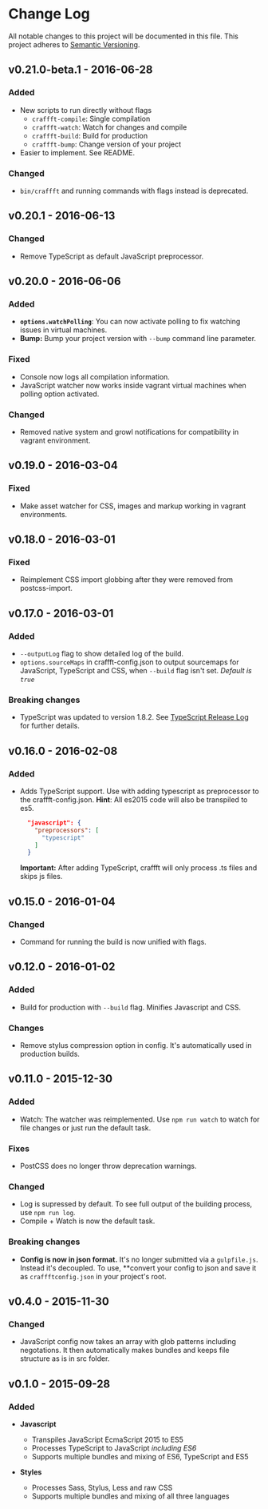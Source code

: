 # Change Log
All notable changes to this project will be documented in this file.
This project adheres to [Semantic Versioning](http://semver.org/).

## v0.21.0-beta.1 - 2016-06-28
### Added
* New scripts to run directly without flags
  * `craffft-compile`: Single compilation
  * `craffft-watch`: Watch for changes and compile
  * `craffft-build`: Build for production
  * `craffft-bump`: Change version of your project
* Easier to implement. See README.

### Changed
* `bin/craffft` and running commands with flags instead is deprecated.

## v0.20.1 - 2016-06-13
### Changed
* Remove TypeScript as default JavaScript preprocessor.

## v0.20.0 - 2016-06-06
### Added
* **`options.watchPolling`**: You can now activate polling to fix watching issues in virtual machines.
* **Bump:** Bump your project version with `--bump` command line parameter.

### Fixed
* Console now logs all compilation information.
* JavaScript watcher now works inside vagrant virtual machines when polling option activated.

### Changed
* Removed native system and growl notifications for compatibility in vagrant environment.

## v0.19.0 - 2016-03-04
### Fixed
* Make asset watcher for CSS, images and markup working in vagrant environments.

## v0.18.0 - 2016-03-01
### Fixed
* Reimplement CSS import globbing after they were removed from postcss-import.

## v0.17.0 - 2016-03-01
### Added
* `--outputLog` flag to show detailed log of the build.
* `options.sourceMaps` in craffft-config.json to output sourcemaps for JavaScript, TypeScript and CSS, when `--build` flag isn't set. *Default is `true`*

### Breaking changes
* TypeScript was updated to version 1.8.2. See [TypeScript Release Log](https://github.com/Microsoft/TypeScript/wiki/Breaking-Changes#typescript-18) for further details.

## v0.16.0 - 2016-02-08
### Added
* Adds TypeScript support. Use with adding typescript as preprocessor to the craffft-config.json. **Hint**: All es2015 code 
 will also be transpiled to es5.
  
  ```json
    "javascript": {
      "preprocessors": [
        "typescript"
      ]
    }
  ```
  **Important:** After adding TypeScript, craffft will only process .ts files and skips js files.

## v0.15.0 - 2016-01-04
### Changed
* Command for running the build is now unified with flags.

## v0.12.0 - 2016-01-02
### Added
* Build for production with `--build` flag. Minifies Javascript and CSS.

### Changes
* Remove stylus compression option in config. It's automatically used in production builds.

## v0.11.0 - 2015-12-30

### Added
* Watch: The watcher was reimplemented. Use `npm run watch` to watch for file changes or just run the default task.

### Fixes
* PostCSS does no longer throw deprecation warnings.

### Changed
* Log is supressed by default. To see full output of the building process, use `npm run log`.
* Compile + Watch is now the default task.

### Breaking changes
* **Config is now in json format.** It's no longer submitted via a `gulpfile.js`. Instead it's decoupled. To use, **convert your config to json and save it as `craffftconfig.json` in your project's root.

## v0.4.0 - 2015-11-30
### Changed
* JavaScript config now takes an array with glob patterns including negotations. 
  It then automatically makes bundles and keeps file structure as is in src folder.

## v0.1.0 - 2015-09-28
### Added
* **Javascript**
  * Transpiles JavaScript EcmaScript 2015 to ES5
  * Processes TypeScript to JavaScript *including ES6*
  * Supports multiple bundles and mixing of ES6, TypeScript and ES5

* **Styles**
  * Processes Sass, Stylus, Less and raw CSS
  * Supports multiple bundles and mixing of all three languages
